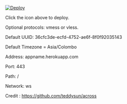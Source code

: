 [![Deploy](https://www.herokucdn.com/deploy/button.png)](https://dashboard.heroku.com/new?template=https://github.com/iamtrazy/xray-heroku)

Click the icon above to deploy.

Optional protocols: vmess or vless.

Default UUID: 36cfc3de-ecfd-4752-ae6f-8f0f92035143

Default Timezone = Asia/Colombo

Address: appname.herokuapp.com

Port: 443

Path: /

Network: ws

Credit : https://github.com/teddysun/across
